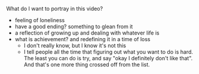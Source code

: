 What do I want to portray in this video?
-   feeling of loneliness
-   have a good ending? something to glean from it
-   a reflection of growing up and dealing with whatever life is
-   what is achievement? and redefining it in a time of loss
	- I don't really know, but I know it's not this
	- I tell people all the time that figuring out what you want to do is hard. The least you can do is try, and say "okay I definitely don't like that". And that's one more thing crossed off from the list.